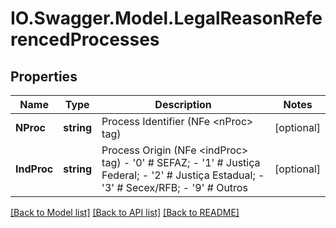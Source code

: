 # IO.Swagger.Model.LegalReasonReferencedProcesses
## Properties

Name | Type | Description | Notes
------------ | ------------- | ------------- | -------------
**NProc** | **string** | Process Identifier (NFe &lt;nProc&gt; tag) | [optional] 
**IndProc** | **string** | Process Origin (NFe &lt;indProc&gt; tag) - &#39;0&#39; # SEFAZ; - &#39;1&#39; # Justiça Federal; - &#39;2&#39; # Justiça Estadual; - &#39;3&#39; # Secex/RFB; - &#39;9&#39; # Outros  | [optional] 

[[Back to Model list]](../README.md#documentation-for-models) [[Back to API list]](../README.md#documentation-for-api-endpoints) [[Back to README]](../README.md)


